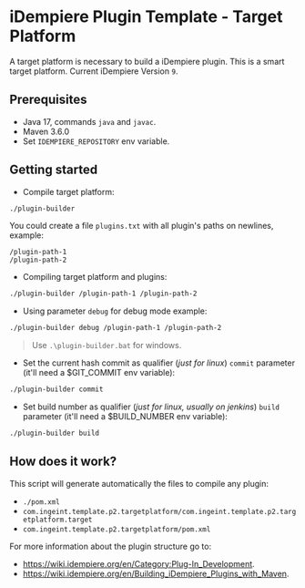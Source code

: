 # iDempiere Plugin Template - Target Platform

A target platform is necessary to build a iDempiere plugin. This is a smart target platform. Current iDempiere Version `9`.

## Prerequisites

- Java 17, commands `java` and `javac`.
- Maven 3.6.0
- Set `IDEMPIERE_REPOSITORY` env variable.

## Getting started

- Compile target platform:

```bash
./plugin-builder
```

You could create a file `plugins.txt` with all plugin's paths on newlines, example:

```text
/plugin-path-1
/plugin-path-2
```

- Compiling target platform and plugins:

```bash
./plugin-builder /plugin-path-1 /plugin-path-2
```

- Using parameter `debug` for debug mode example:

```bash
./plugin-builder debug /plugin-path-1 /plugin-path-2
```

> Use `.\plugin-builder.bat` for windows.

- Set the current hash commit as qualifier (*just for linux*) `commit` parameter (it'll need a $GIT_COMMIT env variable):

```bash
./plugin-builder commit
```

- Set build number as qualifier (*just for linux, usually on jenkins*) `build` parameter (it'll need a $BUILD_NUMBER env variable):

```bash
./plugin-builder build
```

## How does it work?

This script will generate automatically the files to compile any plugin:

- `./pom.xml`
- `com.ingeint.template.p2.targetplatform/com.ingeint.template.p2.targetplatform.target`
- `com.ingeint.template.p2.targetplatform/pom.xml`

For more information about the plugin structure go to:

- <https://wiki.idempiere.org/en/Category:Plug-In_Development>.
- <https://wiki.idempiere.org/en/Building_iDempiere_Plugins_with_Maven>.
